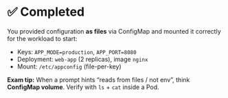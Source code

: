 # ✅ Completed

You provided configuration **as files** via ConfigMap and mounted it correctly for the workload to start:

- Keys: `APP_MODE=production`, `APP_PORT=8080`
- Deployment: `web-app` (2 replicas), image `nginx`
- Mount: `/etc/appconfig` (file-per-key)

**Exam tip:** When a prompt hints “reads from files / not env”, think **ConfigMap volume**. Verify with `ls` + `cat` inside a Pod.
